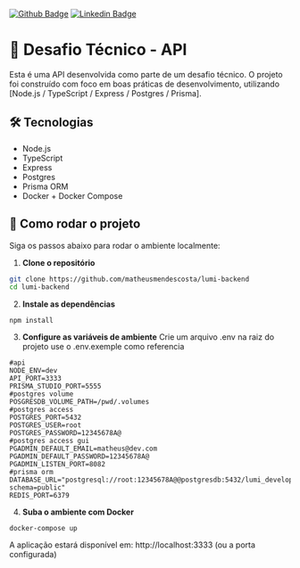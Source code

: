 [![Github Badge](https://img.shields.io/badge/-Github-000?style=flat-square&logo=Github&logoColor=white&link=https://github.com/matheusmendescosta)](https://github.com/matheusmendescosta)
[![Linkedin Badge](https://img.shields.io/badge/-LinkedIn-blue?style=flat-square&logo=Linkedin&logoColor=white&link=https://www.linkedin.com/in/matheusmendescosta/)](https://www.linkedin.com/in/matheusmendescosta/)

# 🚀 Desafio Técnico - API

Esta é uma API desenvolvida como parte de um desafio técnico. O projeto foi construído com foco em boas práticas de desenvolvimento, utilizando [Node.js / TypeScript / Express / Postgres / Prisma].

## 🛠️ Tecnologias

- Node.js  
- TypeScript  
- Express
- Postgres
- Prisma ORM  
- Docker + Docker Compose

## 🔧 Como rodar o projeto

Siga os passos abaixo para rodar o ambiente localmente:

1. **Clone o repositório**

```bash
git clone https://github.com/matheusmendescosta/lumi-backend
cd lumi-backend
```

2. **Instale as dependências**
```
npm install
```

3. **Configure as variáveis de ambiente**
Crie um arquivo .env na raiz do projeto use o .env.exemple como referencia
```
#api
NODE_ENV=dev
API_PORT=3333
PRISMA_STUDIO_PORT=5555
#postgres volume
POSGRESDB_VOLUME_PATH=/pwd/.volumes
#postgres access
POSTGRES_PORT=5432
POSTGRES_USER=root
POSTGRES_PASSWORD=12345678A@
#postgres access gui
PGADMIN_DEFAULT_EMAIL=matheus@dev.com
PGADMIN_DEFAULT_PASSWORD=12345678A@
PGADMIN_LISTEN_PORT=8082
#prisma orm
DATABASE_URL="postgresql://root:12345678A@@postgresdb:5432/lumi_development?schema=public"
REDIS_PORT=6379
```

4. **Suba o ambiente com Docker**
```
docker-compose up
```
A aplicação estará disponível em: http://localhost:3333 (ou a porta configurada)